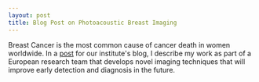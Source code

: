 ```yaml
---
layout: post
title: Blog Post on Photoacoustic Breast Imaging
---
```

Breast Cancer is the most common cause of cancer death in women worldwide. In a [post](https://www.cwi.nl/news/blogs/developing-improved-breast-cancer-imaging-techniques) for our institute's blog, I describe my work as part of a European research team that develops novel imaging techniques that will improve early detection and diagnosis in the future.
